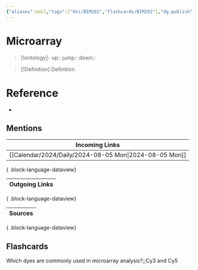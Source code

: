 ```yaml
---
{"aliases":null,"tags":["Uni/BIM202","flashcards/BIM202"],"dg-publish":true,"permalink":"/cards/microarray/","dgPassFrontmatter":true}
---
```


# Microarray

> [!ontology]-
> up:: 
> jump:: 
> down:: 

> [!Definition] Definition

# Reference

- 

## Mentions

| Incoming Links                                            |
| --------------------------------------------------------- |
| [[Calendar/2024/Daily/2024-08-05 Mon\|2024-08-05 Mon]] |

{ .block-language-dataview}

| Outgoing Links |
| -------------- |

{ .block-language-dataview}

| Sources |
| ------- |

{ .block-language-dataview}

## Flashcards

Which dyes are commonly used in microarray analysis?;;Cy3 and Cy5
<!--SR:!2024-10-20,14,210-->